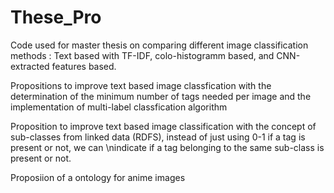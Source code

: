 # These_Pro
Code used for master thesis on comparing different image classification methods : Text based with TF-IDF, colo-histogramm based, and CNN-extracted features based.

Propositions to improve text based image classfication with the determination of the minimum number of tags needed per image and the implementation of multi-label classfication algorithm

Proposition to improve text based image classification with the concept of sub-classes from linked data (RDFS), instead of just using 0-1 if a tag is present or not, we can \nindicate if a tag belonging to the same sub-class is present or not.

Proposiion of a ontology for anime images
